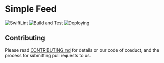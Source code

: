 # Simple Feed

![SwiftLint](https://github.com/fonok3/Simple-Feed/workflows/SwiftLint/badge.svg)
![Build and Test](https://github.com/fonok3/Simple-Feed/workflows/Build%20and%20Test/badge.svg)
![Deploying](https://github.com/fonok3/Simple-Feed/workflows/Deploying/badge.svg)

## Contributing

Please read [CONTRIBUTING.md](https://github.com/fonok3/Simple-Feed/blob/develop/CONTRIBUTING.md) for details on our code of conduct, and the process for submitting pull requests to us.
